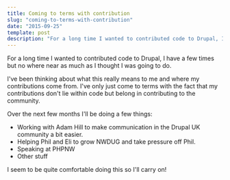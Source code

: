 ```yaml
---
title: Coming to terms with contribution
slug: "coming-to-terms-with-contribution"
date: "2015-09-25"
template: post
description: "For a long time I wanted to contributed code to Drupal, I have a few times but no where near as much as I thought I was going to do."
---
```

For a long time I wanted to contributed code to Drupal, I have a few times but no where near as much as I thought I was going to do.

I've been thinking about what this really means to me and where my contributions come from. I've only just come to terms with the fact that my contributions don't lie within code but belong in contributing to the community.

Over the next few months I'll be doing a few things:

* Working with Adam Hill to make communication in the Drupal UK community a bit easier.
* Helping Phil and Eli to grow NWDUG and take pressure off Phil.
* Speaking at PHPNW
* Other stuff

I seem to be quite comfortable doing this so I'll carry on!
